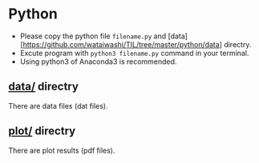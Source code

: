 # Python

- Please copy the python file `filename.py` and [data][https://github.com/wataiwashi/TIL/tree/master/python/data] directry. 
- Excute program with `python3 filename.py` command in your terminal. 
- Using python3 of Anaconda3 is recommended. 

## [data/](https://github.com/wataiwashi/TIL/tree/master/python/data) directry
There are data files (dat files). 

## [plot/](https://github.com/wataiwashi/TIL/tree/master/python/plot) directry
There are plot results (pdf files). 
